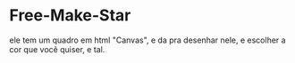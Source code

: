 # Free-Make-Star
ele tem um quadro em html "Canvas", e da pra desenhar nele, e escolher a cor que você quiser, e tal.
